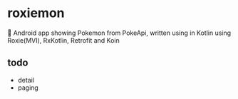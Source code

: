# roxiemon
👾 Android app showing Pokemon from PokeApi, written using in Kotlin using Roxie(MVI), RxKotlin, Retrofit and Koin

## todo
* detail
* paging
